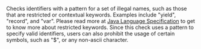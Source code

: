 <div>

Checks identifiers with a pattern for a set of illegal names, such as
those that are restricted or contextual keywords. Examples include
"yield", "record", and "var". Please read more at [Java Language
Specification](https://docs.oracle.com/javase/specs/jls/se22/html/jls-3.html#jls-3.9)
to get to know more about restricted keywords. Since this check uses a
pattern to specify valid identifiers, users can also prohibit the usage
of certain symbols, such as "$", or any non-ascii character.

</div>
